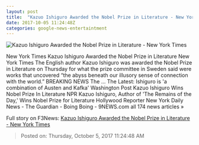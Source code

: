 ```yaml
---
layout: post
title:  "Kazuo Ishiguro Awarded the Nobel Prize in Literature - New York Times"
date: 2017-10-05 11:24:48Z
categories: google-news-entertaintment
---
```


![Kazuo Ishiguro Awarded the Nobel Prize in Literature - New York Times](https://static01.nyt.com/images/2017/10/06/world/06Nobel/06Nobel-facebookJumbo.jpg)

New York Times Kazuo Ishiguro Awarded the Nobel Prize in Literature New York Times The English author Kazuo Ishiguro was awarded the Nobel Prize in Literature on Thursday for what the prize committee in Sweden said were works that uncovered “the abyss beneath our illusory sense of connection with the world.” BREAKING NEWS The ... The Latest: Ishiguro is 'a combination of Austen and Kafka' Washington Post Kazuo Ishiguro Wins Nobel Prize In Literature NPR Kazuo Ishiguro, Author of 'The Remains of the Day,' Wins Nobel Prize for Literature Hollywood Reporter New York Daily News - The Guardian - Boing Boing - 9NEWS.com all 174 news articles »


Full story on F3News: [Kazuo Ishiguro Awarded the Nobel Prize in Literature - New York Times](http://www.f3nws.com/n/WQZNXG)

> Posted on: Thursday, October 5, 2017 11:24:48 AM
